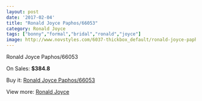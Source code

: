 ```yaml
---
layout: post
date: '2017-02-04'
title: "Ronald Joyce Paphos/66053"
category: Ronald Joyce
tags: ["bonny","formal","bridal","ronald","joyce"]
image: http://www.novstyles.com/6037-thickbox_default/ronald-joyce-paphos-66053.jpg
---
```

Ronald Joyce Paphos/66053

On Sales: **$384.8**
<a href="https://www.novstyles.com/en/ronald-joyce/3874-ronald-joyce-paphos-66053.html"><amp-img layout="responsive" width="600" height="600" src="//www.novstyles.com/6037-thickbox_default/ronald-joyce-paphos-66053.jpg" alt="Ronald Joyce Paphos/66053 0" /></a>

Buy it: [Ronald Joyce Paphos/66053](https://www.novstyles.com/en/ronald-joyce/3874-ronald-joyce-paphos-66053.html "Ronald Joyce Paphos/66053")

View more: [Ronald Joyce](https://www.novstyles.com/en/21-ronald-joyce "Ronald Joyce")